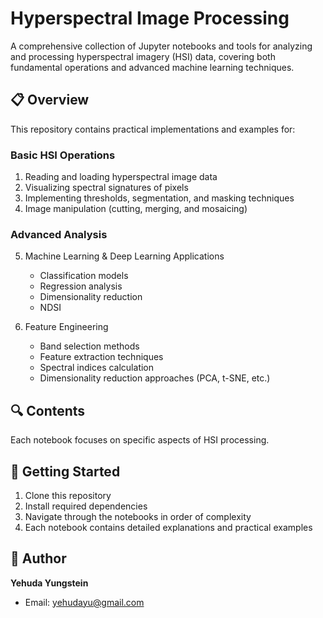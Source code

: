 # **Hyperspectral Image Processing**

A comprehensive collection of Jupyter notebooks and tools for analyzing and processing hyperspectral imagery (HSI) data, covering both fundamental operations and advanced machine learning techniques.

## 📋 Overview

This repository contains practical implementations and examples for:

### Basic HSI Operations
1. Reading and loading hyperspectral image data
2. Visualizing spectral signatures of pixels
3. Implementing thresholds, segmentation, and masking techniques
4. Image manipulation (cutting, merging, and mosaicing)

### Advanced Analysis
5. Machine Learning & Deep Learning Applications
   - Classification models
   - Regression analysis
   - Dimensionality reduction
   - NDSI

6. Feature Engineering
   - Band selection methods
   - Feature extraction techniques
   - Spectral indices calculation
   - Dimensionality reduction approaches (PCA, t-SNE, etc.)

## 🔍 Contents

Each notebook focuses on specific aspects of HSI processing.

## 🚀 Getting Started

1. Clone this repository
2. Install required dependencies
3. Navigate through the notebooks in order of complexity
4. Each notebook contains detailed explanations and practical examples

## 👤 Author

**Yehuda Yungstein**
- Email: yehudayu@gmail.com
